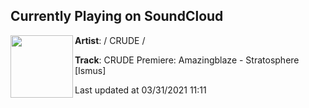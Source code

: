 ## Currently Playing on SoundCloud

[<img align="left" width="100" src="https://i1.sndcdn.com/artworks-iNyZ7oAROgUyvjee-ylbpRQ-t500x500.jpg">](https://soundcloud.com/crudeberlin/crude-premiere-amazingblaze-stratosphere-ismus)

**Artist**: / CRUDE / 

**Track**: CRUDE Premiere: Amazingblaze - Stratosphere [Ismus]

Last updated at 03/31/2021 11:11
